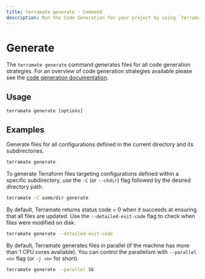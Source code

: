 ```yaml
---
title: terramate generate - Command
description: Run the Code Generation for your project by using `terramate generate` command.
---
```


# Generate

The `terramate generate` command generates files for all code generation strategies. For an overview of code generation strategies available please see the [code generation documentation](../../code-generation/index.md).

## Usage

`terramate generate [options]`

## Examples

Generate files for all configurations defined in the current directory and its subdirectories.

```bash
terramate generate
```

To generate Terraform files targeting configurations defined within a specific subdirectory, use the `-C` (or `--chdir`) flag followed by the desired directory path.

```bash
terramate -C some/dir generate
```

By default, Terramate returns status code = 0 when it succeeds at ensuring that all files are updated.
Use the `--detailed-exit-code` flag to check when files were modified on disk.

```bash
terramate generate --detailed-exit-code
```

By default, Terramate generates files in parallel (if the machine has more than 1 CPU cores available). You can control the parallelism with `--parallel <n>` flag (or `-j <n>` for short).

```bash
terramate generate --parallel 16
```
